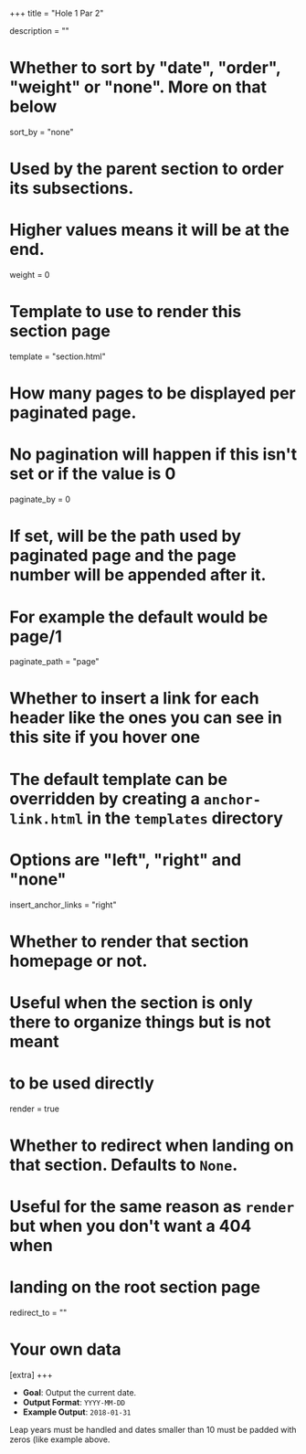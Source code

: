 +++
title = "Hole 1 Par 2"

description = ""

# Whether to sort by "date", "order", "weight" or "none". More on that below
sort_by = "none"

# Used by the parent section to order its subsections.
# Higher values means it will be at the end.
weight = 0

# Template to use to render this section page
template = "section.html"

# How many pages to be displayed per paginated page. 
# No pagination will happen if this isn't set or if the value is 0
paginate_by = 0

# If set, will be the path used by paginated page and the page number will be appended after it. 
# For example the default would be page/1
paginate_path = "page"

# Whether to insert a link for each header like the ones you can see in this site if you hover one
# The default template can be overridden by creating a `anchor-link.html` in the `templates` directory
# Options are "left", "right" and "none"
insert_anchor_links = "right"

# Whether to render that section homepage or not. 
# Useful when the section is only there to organize things but is not meant
# to be used directly
render = true

# Whether to redirect when landing on that section. Defaults to `None`.
# Useful for the same reason as `render` but when you don't want a 404 when
# landing on the root section page
redirect_to = ""

# Your own data
[extra]
+++
- **Goal**: Output the current date.
- **Output Format**: `YYYY-MM-DD`
- **Example Output**: `2018-01-31`

Leap years must be handled and dates smaller than 10 must be padded with zeros (like example above.
